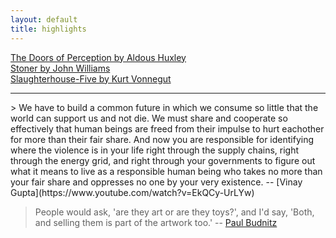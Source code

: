 ```yaml
---
layout: default
title: highlights
---
```


<div class="title">
    <a class="extra" href="{{ site.baseurl }}/highlights/the_doors_of_perception.html">The Doors of Perception by Aldous Huxley</a>
    <br />
    <a class="extra" href="{{ site.baseurl }}/highlights/stoner.html">Stoner by John Williams</a>
    <br />
    <a class="extra" href="{{ site.baseurl }}/highlights/slaughterhouse_five.html">Slaughterhouse-Five by Kurt Vonnegut</a>
</div>

<hr />
> We have to build a common future in which we consume so little that the world can support us and not die. We must share and cooperate so effectively that human beings are freed from their impulse to hurt eachother for more than their fair share. And now you are responsible for identifying where the violence is in your life right through the supply chains, right through the energy grid, and right through your governments to figure out what it means to live as a responsible human being who takes no more than your fair share and oppresses no one by your very existence.
-- [Vinay Gupta](https://www.youtube.com/watch?v=EkQCy-UrLYw)

> People would ask, 'are they art or are they toys?', and I'd say, 'Both, and selling them is part of the artwork too.'
-- [Paul Budnitz](http://paulbudnitz.com)
